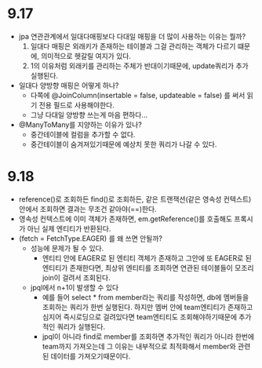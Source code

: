 # 9.17
- jpa 연관관계에서 일대다매핑보다 다대일 매핑을 더 많이 사용하는 이유는 뭘까?
    1. 일대다 매핑은 외래키가 존재하는 테이블과 그걸 관리하는 객체가 다르기 떄문에, 의미적으로 헷갈릴 여지가 있다.
    2. 1의 이유처럼 외래키를 관리하는 주체가 반대이기때문에, update쿼리가 추가 실행된다.  
- 일대다 양방향 매핑은 어떻게 하나?
    - 다쪽에 @JoinColumn(insertable = false, updateable = false) 를 써서 읽기 전용 필드로 사용해야한다.
    - 그냥 다대일 양방향 쓰는게 마음 편하다...
- @ManyToMany를 지양하는 이유가 있나?
    - 중간테이블에 컬럼을 추가할 수 없다.
    - 중간테이블이 숨겨져있기때문에 예상치 못한 쿼리가 나갈 수 있다.
 
# 9.18
- reference()로 조회하든 find()로 조회하든, 같은 트랜잭션(같은 영속성 컨텍스트) 안에서 조회하면 결과는 무조건 같아야(==)한다.
- 영속성 컨텍스트에 이미 객체가 존재하면, em.getReference()를 호출해도 프록시가 아닌 실제 엔티티가 반환된다. 
- (fetch = FetchType.EAGER) 를 왜 쓰면 안될까?
    - 성능에 문제가 될 수 있다.
        - 엔티티 안에 EAGER로 된 엔티티 객체가 존재하고 그안에 또 EAGER로 된 엔티티가 존재한다면, 최상위 엔티티를 조회하면 연관된 테이블들이 모조리 join이 걸려서 조회된다. 
    - jpql에서 n+1이 발생할 수 있다
        - 예를 들어 select * from member라는 쿼리를 작성하면, db에 멤버들을 조회하는 쿼리가 한번 실행된다. 하지만 멤버 안에 team엔티티가 존재하고 심지어 즉시로딩으로 걸려있다면 team엔티티도 조회해야하기때문에 추가적인 쿼리가 실행된다.
        - jpql이 아니라 find로 member를 조회하면 추가적인 쿼리가 아니라 한번에 team까지 가져오는데 그 이유는 내부적으로 최적화해서 member와 관련된 데이터를 가져오기때문이다.